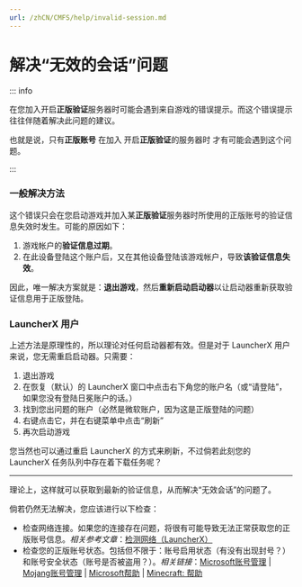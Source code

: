```yaml
---
url: /zhCN/CMFS/help/invalid-session.md
---
```

# 解决“无效的会话”问题

::: info

在您加入开启**正版验证**服务器时可能会遇到来自游戏的错误提示。而这个错误提示往往伴随着解决此问题的建议。

也就是说，只有**正版账号** 在加入 开启**正版验证**的服务器时 才有可能会遇到这个问题。

:::

### 一般解决方法

这个错误只会在您启动游戏并加入某**正版验证**服务器时所使用的正版账号的验证信息失效时发生。可能的原因如下：

1. 游戏帐户的**验证信息过期**。
2. 在此设备登陆这个账户后，又在其他设备登陆该游戏帐户，导致**该验证信息失效**。

因此，唯一解决方案就是：**退出游戏**，然后**重新启动启动器**以让启动器重新获取验证信息用于正版登陆。

### LauncherX 用户

上述方法是原理性的，所以理论对任何启动器都有效。但是对于 LauncherX 用户来说，您无需重启启动器。只需要：

1. 退出游戏
2. 在恢复（默认）的 LauncherX 窗口中点击右下角您的账户名（或“请登陆”，如果您没有登陆日冕账户的话。）
3. 找到您出问题的账户（必然是微软账户，因为这是正版登陆的问题）
4. 右键点击它，并在右键菜单中点击“刷新”
5. 再次启动游戏

您当然也可以通过重启 LauncherX 的方式来刷新，不过倘若此刻您的 LauncherX 任务队列中存在着下载任务呢？

***

理论上，这样就可以获取到最新的验证信息，从而解决“无效会话”的问题了。

倘若仍然无法解决，您应该进行以下检查：

* 检查网络连接。如果您的连接存在问题，将很有可能导致无法正常获取您的正版账号信息。*相关参考文章*：[检测网络（LauncherX）](/zhCN/lxguide/settings/special/check-network)
* 检查您的正版账号状态。包括但不限于：账号启用状态（有没有出现封号？）和账号安全状态（账号是否被盗用？）。*相关链接*：[Microsoft账号管理](https://account.microsoft.com) | [Mojang账号管理](https://account.mojang.com) | [Microsoft帮助](https://support.microsoft.com/zh-cn/contactus/) | [Minecraft: 帮助](https://help.minecraft.net/hc/en-us)
